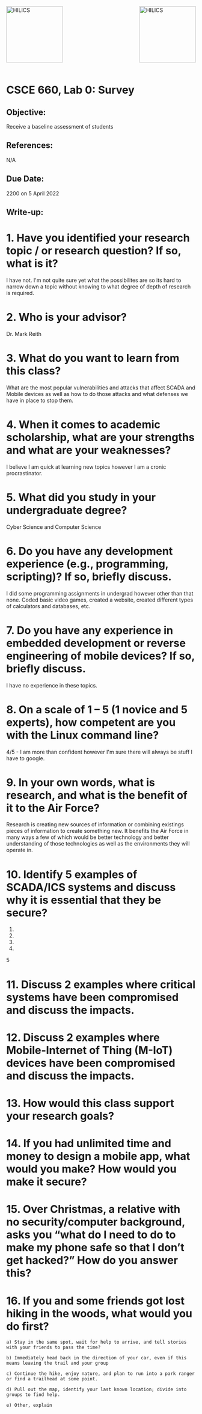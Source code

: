 <div>
<img align="left" src="../img/afit-logo.png" height="150" title="HILICS"><img align="right" src="../img/ccr-logo.png" height="150" title="HILICS">  
</div><br clear="all" /><br>


# CSCE 660, Lab 0: Survey

## Objective:  
Receive a baseline assessment of students 

## References:
N/A

## Due Date: 
2200 on 5 April 2022

## Write-up: 
# 1.	Have you identified your research topic / or research question?  If so, what is it?

I have not. I'm not quite sure yet what the possibilites are so its hard to narrow down a topic without knowing to what degree of depth of research is required. 

# 2.	Who is your advisor?  

Dr. Mark Reith

# 3.	What do you want to learn from this class?

What are the most popular vulnerabilities and attacks that affect SCADA and Mobile devices as well as how to do those attacks and what defenses we have in place to stop them.

# 4.	When it comes to academic scholarship, what are your strengths and what are your weaknesses?

I believe I am quick at learning new topics however I am a cronic procrastinator.

# 5.	What did you study in your undergraduate degree?

Cyber Science and Computer Science

# 6.	Do you have any development experience (e.g., programming, scripting)?  If so, briefly discuss. 

I did some programming assignments in undergrad however other than that none. Coded basic video games, created a website, created different types of calculators and databases, etc.

# 7.	Do you have any experience in embedded development or reverse engineering of mobile devices?  If so, briefly discuss. 

I have no experience in these topics.

# 8.	On a scale of 1 – 5 (1 novice and 5 experts), how competent are you with the Linux command line?

4/5 - I am more than confident however I'm sure there will always be stuff I have to google.

# 9.	In your own words, what is research, and what is the benefit of it to the Air Force?  

Research is creating new sources of information or combining existings pieces of information to create something new. It benefits the Air Force in many ways a few of which
would be better technology and better understanding of those technologies as well as the environments they will operate in.

# 10.	Identify 5 examples of SCADA/ICS systems and discuss why it is essential that they be secure?  

1.
2.
3.
4.
5


# 11.	Discuss 2 examples where critical systems have been compromised and discuss the impacts.

# 12.	Discuss 2 examples where Mobile-Internet of Thing (M-IoT) devices have been compromised and discuss the impacts.

# 13.	How would this class support your research goals?   

# 14.	If you had unlimited time and money to design a mobile app, what would you make?  How would you make it secure?

# 15.	Over Christmas, a relative with no security/computer background, asks you “what do I need to do to make my phone safe so that I don’t get hacked?”  How do you answer this?

# 16.	If you and some friends got lost hiking in the woods, what would you do first?

    a) Stay in the same spot, wait for help to arrive, and tell stories with your friends to pass the time? 

    b) Immediately head back in the direction of your car, even if this means leaving the trail and your group  

    c) Continue the hike, enjoy nature, and plan to run into a park ranger or find a trailhead at some point.  

    d) Pull out the map, identify your last known location; divide into groups to find help.

    e) Other, explain
